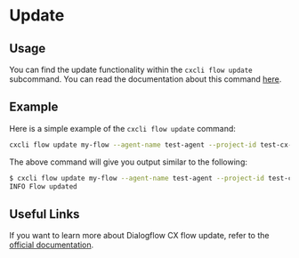 # Update


## Usage

You can find the update functionality within the `cxcli flow update` subcommand. You can read the documentation about this command [here](/cmd/cxcli_flow_update).

## Example

Here is a simple example of the `cxcli flow update` command:

```sh
cxcli flow update my-flow --agent-name test-agent --project-id test-cx-346408 --location-id us-central1 --description "My updated test flow"
```

The above command will give you output similar to the following:

```sh
$ cxcli flow update my-flow --agent-name test-agent --project-id test-cx-346408 --location-id us-central1 --description "My updated test flow"
INFO Flow updated
```

## Useful Links

If you want to learn more about Dialogflow CX flow update, refer to the [official documentation](https://cloud.google.com/dialogflow/cx/docs/concept/flow).